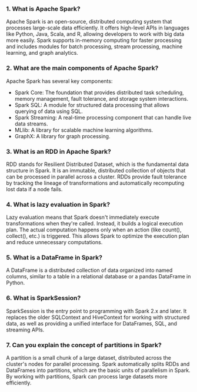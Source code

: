 ### 1. What is Apache Spark?
Apache Spark is an open-source, distributed computing system that processes large-scale data efficiently. It offers high-level APIs in languages like Python, Java, Scala, and R, allowing developers to work with big data more easily. Spark supports in-memory computing for faster processing and includes modules for batch processing, stream processing, machine learning, and graph analytics.


### 2. What are the main components of Apache Spark?
Apache Spark has several key components:

- Spark Core: The foundation that provides distributed task scheduling, memory management, fault tolerance, and storage system interactions.
- Spark SQL: A module for structured data processing that allows querying of data using SQL.
- Spark Streaming: A real-time processing component that can handle live data streams.
- MLlib: A library for scalable machine learning algorithms.
- GraphX: A library for graph processing.

### 3. What is an RDD in Apache Spark?
RDD stands for Resilient Distributed Dataset, which is the fundamental data structure in Spark. It is an immutable, distributed collection of objects that can be processed in parallel across a cluster. RDDs provide fault tolerance by tracking the lineage of transformations and automatically recomputing lost data if a node fails.

### 4. What is lazy evaluation in Spark?
Lazy evaluation means that Spark doesn't immediately execute transformations when they're called. Instead, it builds a logical execution plan. The actual computation happens only when an action (like count(), collect(), etc.) is triggered. This allows Spark to optimize the execution plan and reduce unnecessary computations.

### 5. What is a DataFrame in Spark?
A DataFrame is a distributed collection of data organized into named columns, similar to a table in a relational database or a pandas DataFrame in Python.

### 6. What is SparkSession?
SparkSession is the entry point to programming with Spark 2.x and later. It replaces the older SQLContext and HiveContext for working with structured data, as well as providing a unified interface for DataFrames, SQL, and streaming APIs.

### 7. Can you explain the concept of partitions in Spark?
A partition is a small chunk of a large dataset, distributed across the cluster's nodes for parallel processing. Spark automatically splits RDDs and DataFrames into partitions, which are the basic units of parallelism in Spark. By working with partitions, Spark can process large datasets more efficiently.
